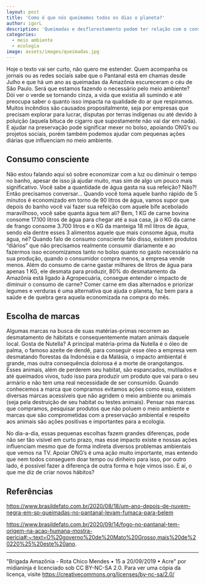 ```yaml
---
layout: post
title: 'Como é que nós queimamos todos os dias o planeta?'
author: igorL
description: 'Queimadas e desflorestamento podem ter relação com o consumo consciente.'
categories:
  - meio ambiente
  - ecologia
image: assets/images/queimadas.jpg
---
```

Hoje o texto vai ser curto, não quero me estender. Quem acompanha os jornais ou as redes sociais sabe que o Pantanal está em chamas desde Julho e que há um ano as queimadas da Amazônia escureceram o céu de São Paulo. Será que estamos fazendo o necessário pelo meio ambiente? Dói ver o verde se tornando cinza, a vida que existia ali sumindo e até preocupa saber o quanto isso impacta na qualidade do ar que respiramos. Muitos incêndios são causados propositalmente, seja por empresas que precisam explorar para lucrar, disputas por terras indígenas ou até devido à poluição (aquela bituca de cigarro que supostamente não vai dar em nada). E ajudar na preservação pode significar mexer no bolso, apoiando ONG’s ou projetos sociais, porém também podemos ajudar com pequenas ações diárias que influenciam no meio ambiente.

## Consumo consciente

Não estou falando aqui só sobre economizar com a luz ou diminuir o tempo no banho, apesar de isso já ajudar muito, mas sim de algo um pouco mais significativo. Você sabe a quantidade de água gasta na sua refeição? Não?! Então precisamos conversar…
Quando você toma aquele banho rápido de 5 minutos é economizado em torno de 90 litros de água, vamos supor que depois do banho você vai fazer sua refeição com aquele bife acebolado maravilhoso, você sabe quanta água tem ali? Bem, 1 KG de carne bovina consome 17.100 litros de água para chegar até a sua casa, já o KG da carne de frango consome 3.700 litros e o KG da manteiga 18 mil litros de água, sendo ela dentre esses 3 alimentos aquele que mais consome água, muita água, né? Quando falo de consumo consciente falo disso, existem produtos “diários” que não precisamos realmente consumir diariamente e ao fazermos isso economizamos tanto no bolso quanto no gasto necessário na sua produção, quando o consumidor compra menos, a empresa vende menos. Além do consumo de carne gastar milhares de litros de água para apenas 1 KG, ele desmata para produzir, 80% do desmatamento da Amazônia está ligado à Agropecuária, consegue entender o impacto de diminuir o consumo de carne? Comer carne em dias alternados e priorizar legumes e verduras é uma alternativa que ajuda o planeta, faz bem para a saúde e de quebra gera aquela economizada na compra do mês.

## Escolha de marcas

Algumas marcas na busca de suas matérias-primas recorrem ao desmatamento de hábitats e consequentemente matam animais daquele local. Gosta de Nutella? A principal matéria-prima da Nutella é o óleo de palma, o famoso azeite de dendê, para conseguir esse óleo a empresa vem desmatando florestas da Indonésia e da Malásia, o impacto ambiental é grande, mas outra consequência dolorosa é a morte de orangotangos. Esses animais, além de perderem seu habitat, são espancados, mutilados e até queimados vivos, tudo isso para produzir um produto que vai para o seu armário e não tem uma real necessidade de ser consumido. Quando conhecemos a marca que compramos evitamos ações como essa, existem diversas marcas acessíveis que não agridem o meio ambiente ou animais (seja pela destruição de seu habitat ou testes animais). Pensar nas marcas que compramos, pesquisar produtos que não poluem o meio ambiente e marcas que são comprometidas com a preservação ambiental e respeito aos animais são ações positivas e importantes para a ecologia.

No dia-a-dia, essas pequenas escolhas fazem grandes diferenças, pode não ser tão visível em curto prazo, mas esse impacto existe e nossas ações influenciam mesmo que de forma indireta diversos problemas ambientais que vemos na TV. Apoiar ONG’s é uma ação muito importante, mas entendo que nem todos conseguem doar tempo ou dinheiro para isso, por outro lado, é possível fazer a diferença de outra forma e hoje vimos isso. E aí, o que me diz de criar novos hábitos?

## Referências
https://www.brasildefato.com.br/2020/08/18/um-ano-depois-de-nuvem-negra-em-sp-queimadas-no-pantanal-levam-fumaca-para-belem

https://www.brasildefato.com.br/2020/09/14/fogo-no-pantanal-tem-origem-na-acao-humana-mostra-pericia#:~:text=O%20governo%20de%20Mato%20Grosso,mais%20de%20220%25%20este%20ano.

---
"Brigada Amazônia - Rota Chico Mendes • 15 a 20/09/2019 • Acre" por midianinja é licenciado sob CC BY-NC-SA 2.0. Para ver uma cópia da licença, visite https://creativecommons.org/licenses/by-nc-sa/2.0/
